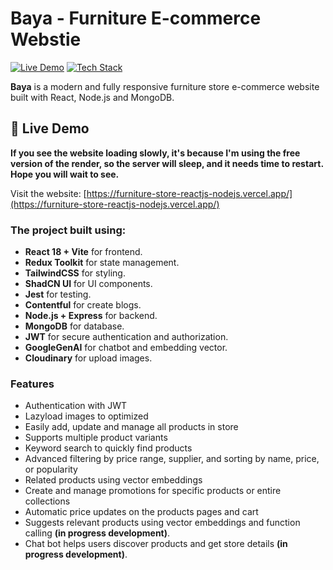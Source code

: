 # Baya - Furniture E-commerce Webstie

[![Live Demo](https://img.shields.io/badge/Live%20Demo-Vercel-blue?logo=vercel)](https://furniture-store-reactjs-nodejs.vercel.app/)
[![Tech Stack](https://img.shields.io/badge/Stack-React%20%2F%20Node%20%2F%20MongoDB-green)](#-tech-stack)

**Baya** is a modern and fully responsive furniture store e-commerce website built with React, Node.js and MongoDB.

## 🚀 Live Demo

**If you see the website loading slowly, it's because I'm using the free version of the render, so the server will sleep, and it needs time to restart. Hope you will wait to see.**

Visit the website: [https://furniture-store-reactjs-nodejs.vercel.app/](https://furniture-store-reactjs-nodejs.vercel.app/)

### The project built using:

- **React 18 + Vite** for frontend.
- **Redux Toolkit** for state management.
- **TailwindCSS** for styling.
- **ShadCN UI** for UI components.
- **Jest** for testing.
- **Contentful** for create blogs.
- **Node.js + Express** for backend.
- **MongoDB** for database.
- **JWT** for secure authentication and authorization.
- **GoogleGenAI** for chatbot and embedding vector.
- **Cloudinary** for upload images.
### Features

- Authentication with JWT
- Lazyload images to optimized
- Easily add, update and manage all products in store
- Supports multiple product variants
- Keyword search to quickly find products
- Advanced filtering by price range, supplier, and sorting by name, price, or popularity
- Related products using vector embeddings
- Create and manage promotions for specific products or entire collections
- Automatic price updates on the products pages and cart
- Suggests relevant products using vector embeddings and function calling **(in progress development)**.
- Chat bot helps users discover products and get store details **(in progress development)**.



